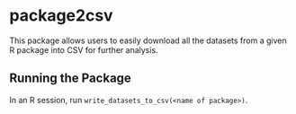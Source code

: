 # package2csv
This package allows users to easily download all the datasets from a given R package into CSV for further analysis.

## Running the Package
In an R session, run `write_datasets_to_csv(<name of package>)`.
